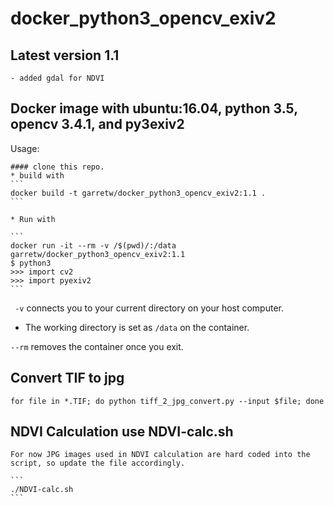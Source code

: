 # docker_python3_opencv_exiv2 

## Latest version 1.1
    - added gdal for NDVI

## Docker image with ubuntu:16.04, python 3.5, opencv 3.4.1, and py3exiv2

Usage:

    #### clone this repo.
    * build with 
    ```
    docker build -t garretw/docker_python3_opencv_exiv2:1.1 .
    ```

    * Run with
    
    ```
    docker run -it --rm -v /$(pwd)/:/data garretw/docker_python3_opencv_exiv2:1.1
    $ python3
    >>> import cv2
    >>> import pyexiv2
    ```

 ``` -v``` connects you to your current directory on your host computer. 

- The working directory is set as ```/data``` on the container.

```--rm``` removes the container once you exit.


 ## Convert TIF to jpg
 
 ```
 for file in *.TIF; do python tiff_2_jpg_convert.py --input $file; done
 ```

 ## NDVI Calculation use NDVI-calc.sh
    
    For now JPG images used in NDVI calculation are hard coded into the script, so update the file accordingly.
 
    ```
    ./NDVI-calc.sh
    ```
